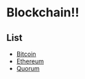 # Blockchain!!

## List
- [Bitcoin](./bitcoin/README.md)
- [Ethereum](./ethereum/README.md)
- [Quorum](./quorum/README.md)
